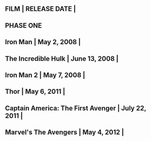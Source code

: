 FILM                               | RELEASE DATE |
----------------------------------------------------
PHASE ONE
----------------------------------------------------
Iron Man                           | May 2, 2008   |
----------------------------------------------------
The Incredible Hulk                | June 13, 2008 |
----------------------------------------------------
Iron Man 2                         | May 7, 2008   |
----------------------------------------------------
Thor                               | May 6, 2011   |
----------------------------------------------------
Captain America: The First Avenger | July 22, 2011 |
----------------------------------------------------
Marvel's The Avengers              | May 4, 2012   |
----------------------------------------------------